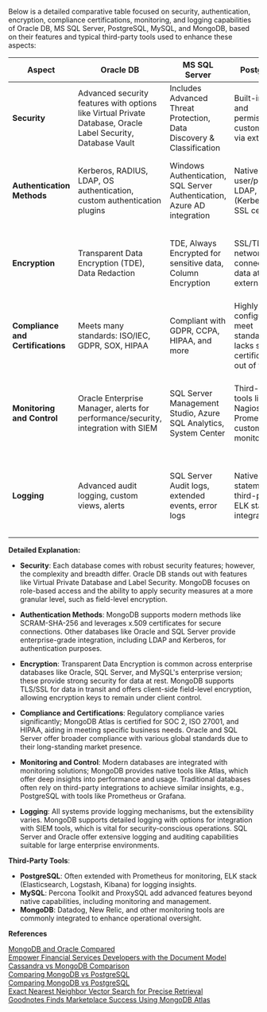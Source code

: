 Below is a detailed comparative table focused on security, authentication, encryption, compliance certifications, monitoring, and logging capabilities of Oracle DB, MS SQL Server, PostgreSQL, MySQL, and MongoDB, based on their features and typical third-party tools used to enhance these aspects:

| Aspect                      | Oracle DB                                                | MS SQL Server                                           | PostgreSQL                                              | MySQL                                                   | MongoDB                                                |
|-----------------------------|----------------------------------------------------------|---------------------------------------------------------|---------------------------------------------------------|---------------------------------------------------------|--------------------------------------------------------|
| **Security**                | Advanced security features with options like Virtual Private Database, Oracle Label Security, Database Vault | Includes Advanced Threat Protection, Data Discovery & Classification | Built-in roles and permissions, customizable via extensions | Native authentication and access controls; enterprise version enhances security | Role-based access control (RBAC), field-level encryption, security advisors |
| **Authentication Methods**  | Kerberos, RADIUS, LDAP, OS authentication, custom authentication plugins | Windows Authentication, SQL Server Authentication, Azure AD integration | Native user/password, LDAP, GSSAPI (Kerberos), SSL certs | Pluggable authentication modules, LDAP, PAM, native | SCRAM-SHA-1, SCRAM-SHA-256, x.509 certificate authentication, LDAP |
| **Encryption**              | Transparent Data Encryption (TDE), Data Redaction        | TDE, Always Encrypted for sensitive data, Column Encryption | SSL/TLS for network connections, data at rest via external tools | InnoDB supports TDE; SSL for data in transit            | Encrypted storage engine, TLS/SSL, client-side field level encryption |
| **Compliance and Certifications** | Meets many standards: ISO/IEC, GDPR, SOX, HIPAA    | Compliant with GDPR, CCPA, HIPAA, and more                | Highly configurable to meet standards; lacks specific certifications out of the box | Ensures compliance with GDPR, PCI DSS with enterprise features | SOC 2, ISO 27001, HIPAA on MongoDB Atlas; offers compliance alignment features |
| **Monitoring and Control**  | Oracle Enterprise Manager, alerts for performance/security, integration with SIEM | SQL Server Management Studio, Azure SQL Analytics, System Center | Third-party tools like Nagios, Prometheus for custom monitoring | MySQL Enterprise Monitor for performance/security tracking | MongoDB Atlas with in-built monitoring, Ops Manager, third-party integrations like Datadog |
| **Logging**                 | Advanced audit logging, custom views, alerts             | SQL Server Audit logs, extended events, error logs       | Native logs, log statements, third-party ELK stack integrations | Error logs, binary logs for replication troubleshooting | MongoDB logs system events, fine-grained audit logging available, integrates with SIEM tools |

**Detailed Explanation:**

- **Security**: Each database comes with robust security features; however, the complexity and breadth differ. Oracle DB stands out with features like Virtual Private Database and Label Security. MongoDB focuses on role-based access and the ability to apply security measures at a more granular level, such as field-level encryption.

- **Authentication Methods**: MongoDB supports modern methods like SCRAM-SHA-256 and leverages x.509 certificates for secure connections. Other databases like Oracle and SQL Server provide enterprise-grade integration, including LDAP and Kerberos, for authentication purposes.

- **Encryption**: Transparent Data Encryption is common across enterprise databases like Oracle, SQL Server, and MySQL's enterprise version; these provide strong security for data at rest. MongoDB supports TLS/SSL for data in transit and offers client-side field-level encryption, allowing encryption keys to remain under client control.

- **Compliance and Certifications**: Regulatory compliance varies significantly; MongoDB Atlas is certified for SOC 2, ISO 27001, and HIPAA, aiding in meeting specific business needs. Oracle and SQL Server offer broader compliance with various global standards due to their long-standing market presence.

- **Monitoring and Control**: Modern databases are integrated with monitoring solutions; MongoDB provides native tools like Atlas, which offer deep insights into performance and usage. Traditional databases often rely on third-party integrations to achieve similar insights, e.g., PostgreSQL with tools like Prometheus or Grafana.

- **Logging**: All systems provide logging mechanisms, but the extensibility varies. MongoDB supports detailed logging with options for integration with SIEM tools, which is vital for security-conscious operations. SQL Server and Oracle offer extensive logging and auditing capabilities suitable for large enterprise environments.

**Third-Party Tools**:
- **PostgreSQL**: Often extended with Prometheus for monitoring, ELK stack (Elasticsearch, Logstash, Kibana) for logging insights.
- **MySQL**: Percona Toolkit and ProxySQL add advanced features beyond native capabilities, including monitoring and management.
- **MongoDB**: Datadog, New Relic, and other monitoring tools are commonly integrated to enhance operational oversight.  
  
**References**  
  
[MongoDB and Oracle Compared](https://www.mongodb.com/resources/compare/mongodb-oracle)  
[Empower Financial Services Developers with the Document Model](https://www.mongodb.com/blog/post/empower-financial-services-developers-with-document-model)  
[Cassandra vs MongoDB Comparison](https://www.mongodb.com/resources/compare/cassandra-vs-mongodb)  
[Comparing MongoDB vs PostgreSQL    ](https://www.mongodb.com/resources/compare/mongodb-postgresql)  
[Comparing MongoDB vs PostgreSQL    ](https://www.mongodb.com/resources/compare/mongodb-postgresql)  
[Exact Nearest Neighbor Vector Search for Precise Retrieval](https://www.mongodb.com/blog/post/exact-nearest-neighbor-vector-search-for-precise-retrieval)  
[Goodnotes Finds Marketplace Success Using MongoDB Atlas](https://www.mongodb.com/blog/post/goodnotes-finds-marketplace-success-using-mongodb-atlas)